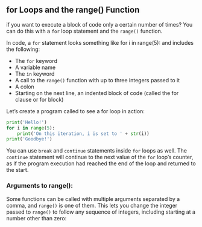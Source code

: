 ## for Loops and the range() Function
if you want to execute a block of code only a certain number of times? You can do this with a `for` loop statement and the
`range()` function.  

In code, a `for` statement looks something like for i in range(5): and includes the following:  
- The `for` keyword  
- A variable name  
- The `in` keyword  
- A call to the `range()` function with up to three integers passed to it  
- A colon  
- Starting on the next line, an indented block of code (called the for clause or for block)  

Let’s create a program called to see a for loop in action:
```python
print('Hello!')
for i in range(5):
    print('On this iteration, i is set to ' + str(i))
print('Goodbye!')
```
You can use `break` and `continue` statements inside `for` loops as well. The `continue` statement will continue to the next value of the `for` loop’s counter, as if the program execution had reached the end of the loop and returned to the start.

### Arguments to range():
Some functions can be called with multiple arguments separated by a comma, and `range()` is one of them. This lets you change the integer passed to `range()` to follow any sequence of integers, including starting at a number other than zero:
```python

```
